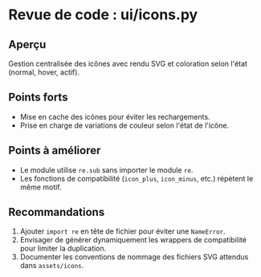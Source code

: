 # Revue de code : ui/icons.py

## Aperçu
Gestion centralisée des icônes avec rendu SVG et coloration selon l'état (normal, hover, actif).

## Points forts
- Mise en cache des icônes pour éviter les rechargements.
- Prise en charge de variations de couleur selon l'état de l'icône.

## Points à améliorer
- Le module utilise `re.sub` sans importer le module `re`.
- Les fonctions de compatibilité (`icon_plus`, `icon_minus`, etc.) répètent le même motif.

## Recommandations
1. Ajouter `import re` en tête de fichier pour éviter une `NameError`.
2. Envisager de générer dynamiquement les wrappers de compatibilité pour limiter la duplication.
3. Documenter les conventions de nommage des fichiers SVG attendus dans `assets/icons`.
